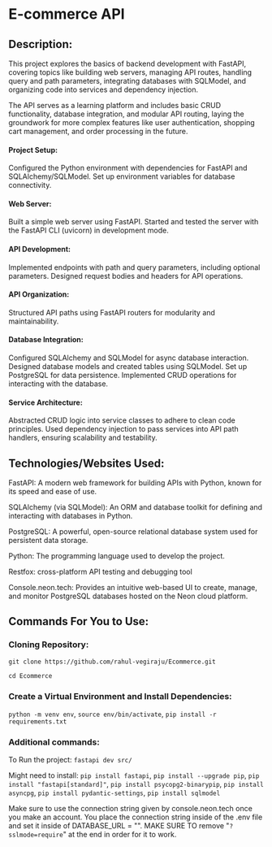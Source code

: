 # E-commerce API


## Description: 

This project explores the basics of backend development with FastAPI, covering topics like building web servers, managing API routes, handling query and path parameters, integrating databases with SQLModel, and organizing code into services and dependency injection.

The API serves as a learning platform and includes basic CRUD functionality, database integration, and modular API routing, laying the groundwork for more complex features like user authentication, shopping cart management, and order processing in the future.

#### Project Setup:
Configured the Python environment with dependencies for FastAPI and SQLAlchemy/SQLModel.
Set up environment variables for database connectivity.
 
#### Web Server:
Built a simple web server using FastAPI.
Started and tested the server with the FastAPI CLI (uvicorn) in development mode.

#### API Development:
Implemented endpoints with path and query parameters, including optional parameters.
Designed request bodies and headers for API operations.

#### API Organization:
Structured API paths using FastAPI routers for modularity and maintainability.

#### Database Integration:
Configured SQLAlchemy and SQLModel for async database interaction.
Designed database models and created tables using SQLModel.
Set up PostgreSQL for data persistence.
Implemented CRUD operations for interacting with the database.

#### Service Architecture:
Abstracted CRUD logic into service classes to adhere to clean code principles.
Used dependency injection to pass services into API path handlers, ensuring scalability and testability.

## Technologies/Websites Used:

FastAPI: A modern web framework for building APIs with Python, known for its speed and ease of use.

SQLAlchemy (via SQLModel): An ORM and database toolkit for defining and interacting with databases in Python.

PostgreSQL: A powerful, open-source relational database system used for persistent data storage.

Python: The programming language used to develop the project.

Restfox: cross-platform API testing and debugging tool 

Console.neon.tech: Provides an intuitive web-based UI to create, manage, and monitor PostgreSQL databases hosted on the Neon cloud platform.

## Commands For You to Use:

### Cloning Repository: 
```git clone https://github.com/rahul-vegiraju/Ecommerce.git```

```cd Ecommerce```

###  Create a Virtual Environment and Install Dependencies:

```python -m venv env```, ```source env/bin/activate```, ```pip install -r requirements.txt```

### Additional commands:
To Run the project: 
```fastapi dev src/```

Might need to install: 
```pip install fastapi```, ```pip install --upgrade pip```, ```pip install "fastapi[standard]"```, ```pip install psycopg2-binarypip```, ```pip install asyncpg```, ```pip install pydantic-settings```, ```pip install sqlmodel```

Make sure to use the connection string given by console.neon.tech once you make an account. You place the connection string inside of the .env file and set it inside of DATABASE_URL = "". MAKE SURE TO remove "```?sslmode=require```" at the end in order for it to work.


